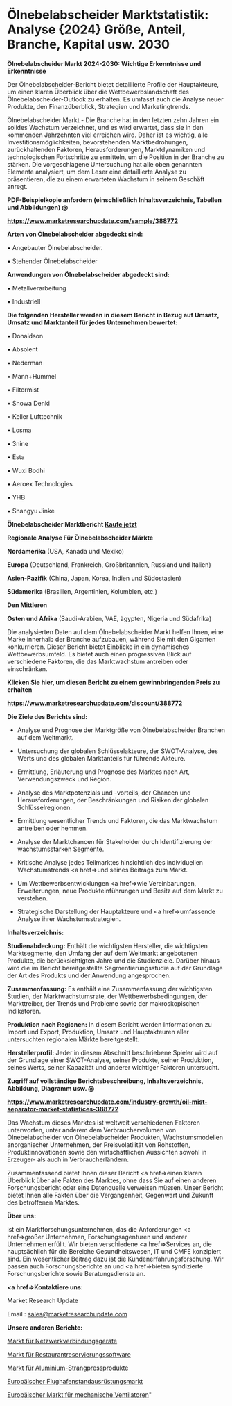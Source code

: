 # Ölnebelabscheider Marktstatistik: Analyse {2024} Größe, Anteil, Branche, Kapital usw. 2030

<strong>Ölnebelabscheider Markt 2024-2030: Wichtige Erkenntnisse und Erkenntnisse</strong>

Der Ölnebelabscheider-Bericht bietet detaillierte Profile der Hauptakteure, um einen klaren Überblick über die Wettbewerbslandschaft des Ölnebelabscheider-Outlook zu erhalten. Es umfasst auch die Analyse neuer Produkte, den Finanzüberblick, Strategien und Marketingtrends.

Ölnebelabscheider Markt - Die Branche hat in den letzten zehn Jahren ein solides Wachstum verzeichnet, und es wird erwartet, dass sie in den kommenden Jahrzehnten viel erreichen wird. Daher ist es wichtig, alle Investitionsmöglichkeiten, bevorstehenden Marktbedrohungen, zurückhaltenden Faktoren, Herausforderungen, Marktdynamiken und technologischen Fortschritte zu ermitteln, um die Position in der Branche zu stärken. Die vorgeschlagene Untersuchung hat alle oben genannten Elemente analysiert, um dem Leser eine detaillierte Analyse zu präsentieren, die zu einem erwarteten Wachstum in seinem Geschäft anregt.



<strong><b>PDF-Beispielkopie anfordern (einschließlich Inhaltsverzeichnis, Tabellen und Abbildungen) @ </b></strong>

<strong><a href=https://www.marketresearchupdate.com/sample/388772>

<strong>https://www.marketresearchupdate.com/sample/388772</u></a></strong></strong>



<strong>Arten von Ölnebelabscheider abgedeckt sind:</strong>

• Angebauter Ölnebelabscheider.

• Stehender Ölnebelabscheider



<strong>Anwendungen von Ölnebelabscheider abgedeckt sind:</strong>

• Metallverarbeitung

• Industriell



<strong>Die folgenden Hersteller werden in diesem Bericht in Bezug auf Umsatz, Umsatz und Marktanteil für jedes Unternehmen bewertet:</strong>

• Donaldson

• Absolent

• Nederman

• Mann+Hummel

• Filtermist

• Showa Denki

• Keller Lufttechnik

• Losma

• 3nine

• Esta

• Wuxi Bodhi

• Aeroex Technologies

• YHB

• Shangyu Jinke



<strong>Ölnebelabscheider Marktbericht <a href=https://www.marketresearchupdate.com/buynow/388772>Kaufe jetzt</a></strong>



<strong>Regionale Analyse Für Ölnebelabscheider Märkte</strong>



<strong>Nordamerika</strong> (USA, Kanada und Mexiko)



<strong>Europa</strong> (Deutschland, Frankreich, Großbritannien, Russland und Italien)



<strong>Asien-Pazifik</strong> (China, Japan, Korea, Indien und Südostasien)



<strong>Südamerika</strong> (Brasilien, Argentinien, Kolumbien, etc.)



<strong>Den Mittleren</strong> 

<strong>Osten und Afrika</strong> (Saudi-Arabien, VAE, ägypten, Nigeria und Südafrika)

Die analysierten Daten auf dem Ölnebelabscheider Markt helfen Ihnen, eine Marke innerhalb der Branche aufzubauen, während Sie mit den Giganten konkurrieren. Dieser Bericht bietet Einblicke in ein dynamisches Wettbewerbsumfeld. Es bietet auch einen progressiven Blick auf verschiedene Faktoren, die das Marktwachstum antreiben oder einschränken.



<strong>Klicken Sie hier, um diesen Bericht zu einem gewinnbringenden Preis zu erhalten
</strong>

<strong><a href=https://www.marketresearchupdate.com/discount/388772>https://www.marketresearchupdate.com/discount/388772</b></u></strong></a>



<strong>Die Ziele des Berichts sind:</strong>

- Analyse und Prognose der Marktgröße von Ölnebelabscheider Branchen auf dem Weltmarkt.

- Untersuchung der globalen Schlüsselakteure, der SWOT-Analyse, des Werts und des globalen Marktanteils für führende Akteure.

- Ermittlung, Erläuterung und Prognose des Marktes nach Art, Verwendungszweck und Region.

- Analyse des Marktpotenzials und -vorteils, der Chancen und Herausforderungen, der Beschränkungen und Risiken der globalen Schlüsselregionen.

- Ermittlung wesentlicher Trends und Faktoren, die das Marktwachstum antreiben oder hemmen.

- Analyse der Marktchancen für Stakeholder durch Identifizierung der wachstumsstarken Segmente.

- Kritische Analyse jedes Teilmarktes hinsichtlich des individuellen Wachstumstrends <a href=>und</a> seines Beitrags zum Markt.

- Um Wettbewerbsentwicklungen <a href=>wie</a> Vereinbarungen, Erweiterungen, neue Produkteinführungen und Besitz auf dem Markt zu verstehen.

- Strategische Darstellung der Hauptakteure und <a href=>umfas</a>sende Analyse ihrer Wachstumsstrategien.



<strong>Inhaltsverzeichnis:</strong>



<strong>Studienabdeckung:</strong> Enthält die wichtigsten Hersteller, die wichtigsten Marktsegmente, den Umfang der auf dem Weltmarkt angebotenen Produkte, die berücksichtigten Jahre und die Studienziele. Darüber hinaus wird die im Bericht bereitgestellte Segmentierungsstudie auf der Grundlage der Art des Produkts und der Anwendung angesprochen.



<strong>Zusammenfassung:</strong> Es enthält eine Zusammenfassung der wichtigsten Studien, der Marktwachstumsrate, der Wettbewerbsbedingungen, der Markttreiber, der Trends und Probleme sowie der makroskopischen Indikatoren.



<strong>Produktion nach Regionen:</strong> In diesem Bericht werden Informationen zu Import und Export, Produktion, Umsatz und Hauptakteuren aller untersuchten regionalen Märkte bereitgestellt.



<strong>Herstellerprofil:</strong> Jeder in diesem Abschnitt beschriebene Spieler wird auf der Grundlage einer SWOT-Analyse, seiner Produkte, seiner Produktion, seines Werts, seiner Kapazität und anderer wichtiger Faktoren untersucht.



<strong><b>Zugriff auf vollständige Berichtsbeschreibung, Inhaltsverzeichnis, Abbildung, Diagramm usw. @ </b></strong>

<strong><a href=https://www.marketresearchupdate.com/industry-growth/oil-mist-separator-market-statistices-388772>https://www.marketresearchupdate.com/industry-growth/oil-mist-separator-market-statistices-388772</a></strong>

Das Wachstum dieses Marktes ist weltweit verschiedenen Faktoren unterworfen, unter anderem dem Verbrauchervolumen von Ölnebelabscheider von Ölnebelabscheider Produkten, Wachstumsmodellen anorganischer Unternehmen, der Preisvolatilität von Rohstoffen, Produktinnovationen sowie den wirtschaftlichen Aussichten sowohl in Erzeuger- als auch in Verbraucherländern.

Zusammenfassend bietet Ihnen dieser Bericht <a href=>einen</a> klaren Überblick über alle Fakten des Marktes, ohne dass Sie auf einen anderen Forschungsbericht oder eine Datenquelle verweisen müssen. Unser Bericht bietet Ihnen alle Fakten über die Vergangenheit, Gegenwart und Zukunft des betroffenen Marktes.



<strong>Über uns:</strong>

 ist ein Marktforschungsunternehmen, das die Anforderungen <a href=>großer</a> Unternehmen, Forschungsagenturen und anderer Unternehmen erfüllt. Wir bieten verschiedene <a href=>Services</a> an, die hauptsächlich für die Bereiche Gesundheitswesen, IT und CMFE konzipiert sind. Ein wesentlicher Beitrag dazu ist die Kundenerfahrungsforschung. Wir passen auch Forschungsberichte an und <a href=>bieten</a> syndizierte Forschungsberichte sowie Beratungsdienste an.



<strong><a href=>Kontaktiere uns:</a></strong>

Market Research Update

Email : sales@marketresearchupdate.com



<strong>Unsere anderen Berichte:</strong>

<a href=https://www.linkedin.com/pulse/network-connection-device-market-2023-latest>Markt für Netzwerkverbindungsgeräte</a>

<a href=https://www.linkedin.com/pulse/restaurant-reservations-software-market-2023>Markt für Restaurantreservierungssoftware</a>

<a href=https://www.linkedin.com/pulse/aluminum-extruded-product-market-size-trends>Markt für Aluminium-Strangpressprodukte</a>

<a href=https://www.linkedin.com/pulse/europe-airport-stands-equipment-market-2023-huge>Europäischer Flughafenstandausrüstungsmarkt</a>

<a href=https://www.linkedin.com/pulse/europe-mechanical-fans-market-2023-top-industry-trend>Europäischer Markt für mechanische Ventilatoren</a>"
